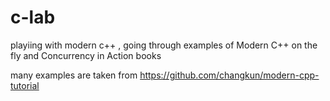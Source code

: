 # c-lab

playiing with modern c++ , going through examples of Modern C++ on the fly and Concurrency in Action books

many examples are taken from https://github.com/changkun/modern-cpp-tutorial
